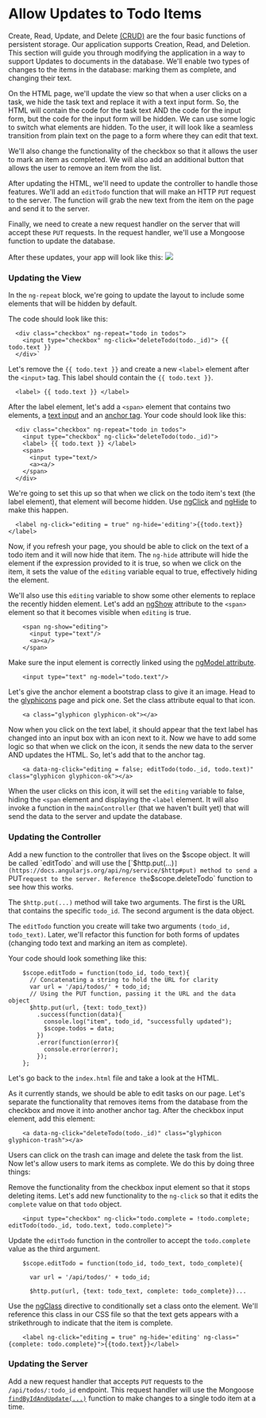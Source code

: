 # Allow Updates to Todo Items

Create, Read, Update, and Delete [(CRUD)](https://en.wikipedia.org/wiki/Create,_read,_update_and_delete) are the four basic functions of persistent storage. Our application supports Creation, Read, and Deletion. This section will guide you through modifying the application in a way to support Updates to documents in the database. We'll enable two types of changes to the items in the database: marking them as complete, and changing their text.

On the HTML page, we'll update the view so that when a user clicks on a task, we hide the task text and replace it with a text input form. So, the HTML will contain the code for the task text AND the code for the input form, but the code for the input form will be hidden. We can use some logic to switch what elements are hidden. To the user, it will look like a seamless transition from plain text on the page to a form where they can edit that text.

We'll also change the functionality of the checkbox so that it allows the user to mark an item as completed. We will also add an additional button that allows the user to remove an item from the list.

After updating the HTML, we'll need to update the controller to handle those features. We'll add an `editTodo` function that will make an HTTP `PUT` request to the server. The function will grab the new text from the item on the page and send it to the server.

Finally, we need to create a new request handler on the server that will accept these `PUT` requests. In the request handler, we'll use a Mongoose function to update the database.

After these updates, your app will look like this: 
![](http://i64.tinypic.com/bgeclx.jpg)

### Updating the View

In the `ng-repeat` block, we're going to update the layout to include some elements that will be hidden by default.

The code should look like this:

      <div class="checkbox" ng-repeat="todo in todos">
        <input type="checkbox" ng-click="deleteTodo(todo._id)"> {{ todo.text }}
      </div>` 

Let's remove the `{{ todo.text }}` and create a new `<label>` element after the `<input>` tag. This label should contain the `{{ todo.text }}`.

      <label> {{ todo.text }} </label>

After the label element, let's add a `<span>` element that contains two elements, a [text input](http://www.w3schools.com/tags/tag_input.asp) and an [anchor tag](http://www.w3schools.com/tags/tag_input.asp). Your code should look like this:

      <div class="checkbox" ng-repeat="todo in todos">
        <input type="checkbox" ng-click="deleteTodo(todo._id)">
        <label> {{ todo.text }} </label>
        <span>
          <input type="text/>
          <a><a/>
        </span> 
      </div>

We're going to set this up so that when we click on the todo item's text (the label element), that element will become hidden. Use [ngClick](https://docs.angularjs.org/api/ng/directive/ngClick) and [ngHide](https://docs.angularjs.org/api/ng/directive/ngHide) to make this happen. 

      <label ng-click="editing = true" ng-hide='editing'>{{todo.text}}</label>

Now, if you refresh your page, you should be able to click on the text of a todo item and it will now hide that item. The `ng-hide` attribute will hide the element if the expression provided to it is true, so when we click on the item, it sets the value of the `editing` variable equal to true, effectively hiding the element.

We'll also use this `editing` variable to show some other elements to replace the recently hidden element. Let's add an [ngShow](https://docs.angularjs.org/api/ng/directive/ngShow) attribute to the `<span>` element so that it becomes visible when `editing` is true.

        <span ng-show="editing">
          <input type="text"/>
          <a><a/>
        </span>

Make sure the input element is correctly linked using the [ngModel attribute](https://docs.angularjs.org/api/ng/directive/ngModel). 

        <input type="text" ng-model="todo.text"/>

Let's give the anchor element a bootstrap class to give it an image. Head to the [glyphicons](http://getbootstrap.com/components/) page and pick one. Set the class attribute equal to that icon.

        <a class="glyphicon glyphicon-ok"></a>

Now when you click on the text label, it should appear that the text label has changed into an input box with an icon next to it. Now we have to add some logic so that when we click on the icon, it sends the new data to the server AND updates the HTML. So, let's add that to the anchor tag.

        <a data-ng-click="editing = false; editTodo(todo._id, todo.text)" class="glyphicon glyphicon-ok"></a>

When the user clicks on this icon, it will set the `editing` variable to false, hiding the `<span` element and displaying the `<label` element. It will also invoke a function in the `mainController` (that we haven't built yet) that will send the data to the server and update the database.

### Updating the Controller

Add a new function to the controller that lives on the $scope object. It will be called `editTodo` and will use the [`$http.put(...)`](https://docs.angularjs.org/api/ng/service/$http#put) method to send a `PUT` request to the server. Reference the `$scope.deleteTodo` function to see how this works.

The `$http.put(...)` method will take two arguments. The first is the URL that contains the specific `todo_id`. The second argument is the data object.

The `editTodo` function you create will take two arguments `(todo_id, todo_text)`. Later, we'll refactor this function for both forms of updates (changing todo text and marking an item as complete).

Your code should look something like this:

        $scope.editTodo = function(todo_id, todo_text){
          // Concatenating a string to hold the URL for clarity
          var url = '/api/todos/' + todo_id;    
          // Using the PUT function, passing it the URL and the data object
          $http.put(url, {text: todo_text})
            .success(function(data){
              console.log("item", todo_id, "successfully updated");
              $scope.todos = data;
            })
            .error(function(error){
              console.error(error);
            });
        };

Let's go back to the `index.html` file and take a look at the HTML.

As it currently stands, we should be able to edit tasks on our page. Let's separate the functionality that removes items from the database from the checkbox and move it into another anchor tag. After the checkbox input element, add this element:

        <a data-ng-click="deleteTodo(todo._id)" class="glyphicon glyphicon-trash"></a>

Users can click on the trash can image and delete the task from the list. Now let's allow users to mark items as complete. We do this by doing three things:

Remove the functionality from the checkbox input element so that it stops deleting items. Let's add new functionality to the `ng-click` so that it edits the `complete` value on that `todo` object. 

        <input type="checkbox" ng-click="todo.complete = !todo.complete; editTodo(todo._id, todo.text, todo.complete)">

Update the `editTodo` function in the controller to accept the `todo.complete` value as the third argument. 
        
        $scope.editTodo = function(todo_id, todo_text, todo_complete){
          
          var url = '/api/todos/' + todo_id;    
          
          $http.put(url, {text: todo_text, complete: todo_complete})...

Use the [ngClass](https://docs.angularjs.org/api/ng/directive/ngClass) directive to conditionally set a class onto the element. We'll reference this class in our CSS file so that the text gets appears with a strikethrough to indicate that the item is complete.

        <label ng-click="editing = true" ng-hide='editing' ng-class="{complete: todo.complete}">{{todo.text}}</label>

### Updating the Server

Add a new request handler that accepts `PUT` requests to the `/api/todos/:todo_id` endpoint. This request handler will use the Mongoose [`findByIdAndUpdate(...)`](http://mongoosejs.com/docs/api.html#model_Model.findByIdAndUpdate) function to make changes to a single todo item at a time.



